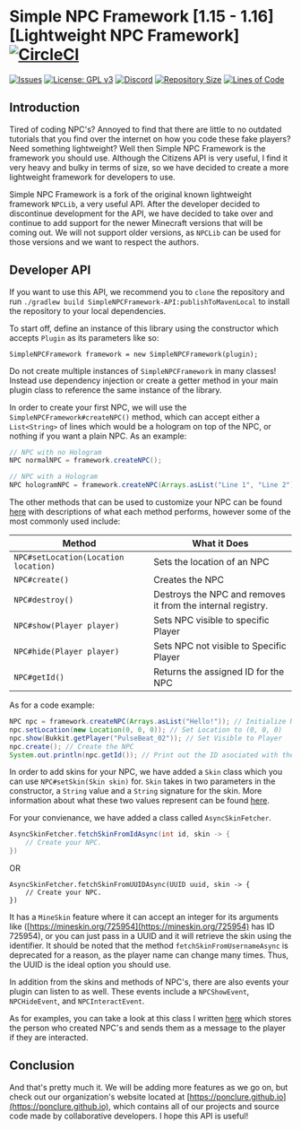 # Simple NPC Framework [1.15 - 1.16] [Lightweight NPC Framework] [![CircleCI](https://circleci.com/gh/Ponclure/Simple-NPC-Framework.svg?style=svg)](https://app.circleci.com/pipelines/github/Ponclure/Simple-NPC-Framework)
[![Issues](https://img.shields.io/github/issues/Ponclure/Simple-NPC-Framework?style=for-the-badge)](https://github.com/Ponclure/Simple-NPC-Framework/issues)
[![License: GPL v3](https://img.shields.io/badge/License-GPLv3-blue.svg?style=for-the-badge)](https://www.gnu.org/licenses/gpl-3.0)
[![Discord](https://img.shields.io/discord/775376080546693120.svg?style=for-the-badge)](https://discord.gg/d7qfcUwhex)
[![Repository Size](https://img.shields.io/github/languages/code-size/Ponclure/Simple-NPC-Framework?style=for-the-badge)](https://github.com/Ponclure/Simple-NPC-Framework)
[![Lines of Code](https://img.shields.io/tokei/lines/github/Ponclure/Simple-NPC-Framework?style=for-the-badge)](https://github.com/Ponclure/Simple-NPC-Framework)

## Introduction
Tired of coding NPC's? Annoyed to find that there are little to no outdated tutorials that you find over the internet on how you code these fake players? Need something lightweight? Well then Simple NPC Framework is the framework you should use. Although the Citizens API is very useful, I find it very heavy and bulky in terms of size, so we have decided to create a more lightweight framework for developers to use.

Simple NPC Framework is a fork of the original known lightweight framework `NPCLib`, a very useful API. After the developer decided to discontinue development for the API, we have decided to take over and continue to add support for the newer Minecraft versions that will be coming out. We will not support older versions, as `NPCLib` can be used for those versions and we want to respect the authors.

## Developer API
If you want to use this API, we recommend you to `clone` the repository and run `./gradlew build SimpleNPCFramework-API:publishToMavenLocal` to install the repository to your local dependencies.

To start off, define an instance of this library using the constructor which accepts `Plugin` as its parameters like so:

`SimpleNPCFramework framework = new SimpleNPCFramework(plugin);`

Do not create multiple instances of `SimpleNPCFramework` in many classes! Instead use dependency injection or create a getter method in your main plugin class to reference the same instance of the library.

In order to create your first NPC, we will use the `SimpleNPCFramework#createNPC()` method, which can accept either a `List<String>` of lines which would be a hologram on top of the NPC, or nothing if you want a plain NPC. As an example:
```java
// NPC with no Hologram
NPC normalNPC = framework.createNPC();

// NPC with a Hologram
NPC hologramNPC = framework.createNPC(Arrays.asList("Line 1", "Line 2");
```

The other methods that can be used to customize your NPC can be found [here](https://github.com/Ponclure/Simple-NPC-Framework/blob/master/api/src/main/java/com/github/ponclure/simplenpcframework/api/NPC.java) with descriptions of what each method performs, however some of the most commonly used include:

| Method                               | What it Does                                                |
| ------------------------------------ | ----------------------------------------------------------- |
| `NPC#setLocation(Location location)` | Sets the location of an NPC                                 |
| `NPC#create()`                       | Creates the NPC                                             |
| `NPC#destroy()`                      | Destroys the NPC and removes it from the internal registry. |
| `NPC#show(Player player)`            | Sets NPC visible to specific Player                         |
| `NPC#hide(Player player)`            | Sets NPC not visible to Specific Player                     |
| `NPC#getId()`                        | Returns the assigned ID for the NPC                         |

As for a code example:
```java
NPC npc = framework.createNPC(Arrays.asList("Hello!")); // Initialize NPC
npc.setLocation(new Location(0, 0, 0)); // Set Location to (0, 0, 0)
npc.show(Bukkit.getPlayer("PulseBeat_02")); // Set Visible to Player
npc.create(); // Create the NPC
System.out.println(npc.getId()); // Print out the ID asociated with the NPC
```

In order to add skins for your NPC, we have added a `Skin` class which you can use `NPC#setSkin(Skin skin)` for. `Skin` takes in two parameters in the constructor, a `String` value and a `String` signature for the skin. More information about what these two values represent can be found [here](https://wiki.vg/Mojang_API#UUID_-.3E_Profile_.2B_Skin.2FCape).

For your convienance, we have added a class called `AsyncSkinFetcher`.
```java
AsyncSkinFetcher.fetchSkinFromIdAsync(int id, skin -> {
    // Create your NPC.
})
```
OR
```
AsyncSkinFetcher.fetchSkinFromUUIDAsync(UUID uuid, skin -> {
    // Create your NPC.
})
```
It has a `MineSkin` feature where it can accept an integer for its arguments like ([https://mineskin.org/725954](https://mineskin.org/725954) has ID 725954), or you can just pass in a UUID and it will retrieve the skin using the identifier. It should be noted that the method `fetchSkinFromUsernameAsync` is deprecated for a reason, as the player name can change many times. Thus, the UUID is the ideal option you should use.

In addition from the skins and methods of NPC's, there are also events your plugin can listen to as well. These events include a `NPCShowEvent`, `NPCHideEvent`, and `NPCInteractEvent`.

As for examples, you can take a look at this class I written [here](https://github.com/Ponclure/Simple-NPC-Framework/blob/master/api/src/main/java/examples/NPCUsageExample.java) which stores the person who created NPC's and sends them as a message to the player if they are interacted.

## Conclusion
And that's pretty much it. We will be adding more features as we go on, but check out our organization's website located at [https://ponclure.github.io](https://ponclure.github.io), which contains all of our projects and source code made by collaborative developers. I hope this API is useful!
